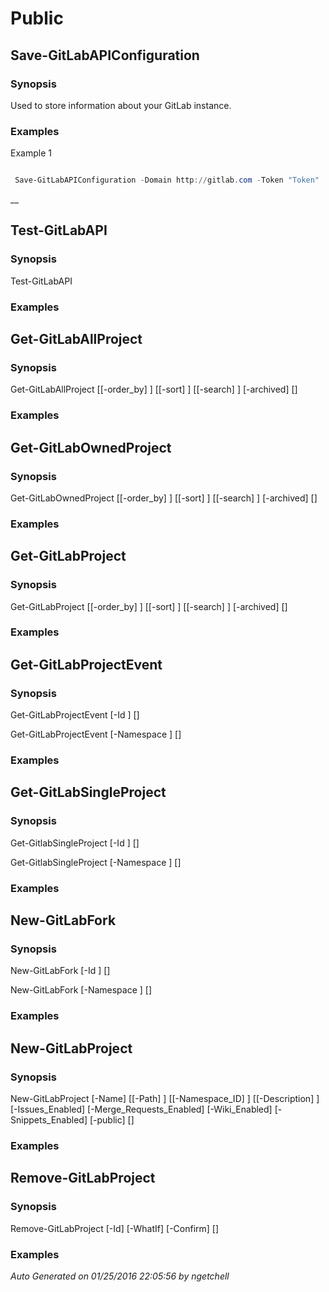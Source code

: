﻿# Public 

## Save-GitLabAPIConfiguration 

### Synopsis 

 Used to store information about your GitLab instance.
 

### Examples 

Example 1 

``` powershell 

 Save-GitLabAPIConfiguration -Domain http://gitlab.com -Token "Token" 

 ``` 

__ 

## Test-GitLabAPI 

### Synopsis 

 
Test-GitLabAPI 

 

### Examples 

## Get-GitLabAllProject 

### Synopsis 

 
Get-GitLabAllProject [[-order_by] <string>] [[-sort] <string>] [[-search] <string>] [-archived] [<CommonParameters>]

 

### Examples 

## Get-GitLabOwnedProject 

### Synopsis 

 
Get-GitLabOwnedProject [[-order_by] <string>] [[-sort] <string>] [[-search] <string>] [-archived] [<CommonParameters>]

 

### Examples 

## Get-GitLabProject 

### Synopsis 

 
Get-GitLabProject [[-order_by] <string>] [[-sort] <string>] [[-search] <string>] [-archived] [<CommonParameters>]

 

### Examples 

## Get-GitLabProjectEvent 

### Synopsis 

 
Get-GitLabProjectEvent [-Id <string>] [<CommonParameters>]

Get-GitLabProjectEvent [-Namespace <string>] [<CommonParameters>]

 

### Examples 

## Get-GitLabSingleProject 

### Synopsis 

 
Get-GitlabSingleProject [-Id <string>] [<CommonParameters>]

Get-GitlabSingleProject [-Namespace <string>] [<CommonParameters>]

 

### Examples 

## New-GitLabFork 

### Synopsis 

 
New-GitLabFork [-Id <string>] [<CommonParameters>]

New-GitLabFork [-Namespace <string>] [<CommonParameters>]

 

### Examples 

## New-GitLabProject 

### Synopsis 

 
New-GitLabProject [-Name] <string> [[-Path] <string>] [[-Namespace_ID] <string>] [[-Description] <string>] [-Issues_Enabled] [-Merge_Requests_Enabled] [-Wiki_Enabled] [-Snippets_Enabled] [-public] [<CommonParameters>]

 

### Examples 

## Remove-GitLabProject 

### Synopsis 

 
Remove-GitLabProject [-Id] <string> [-WhatIf] [-Confirm] [<CommonParameters>]

 

### Examples 

 _Auto Generated on 01/25/2016 22:05:56 by ngetchell_ 


